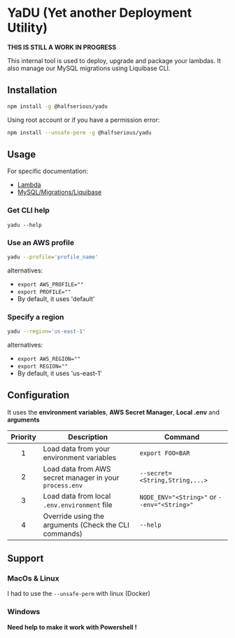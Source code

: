 # YaDU (Yet another Deployment Utility)

**THIS IS STILL A WORK IN PROGRESS**

This internal tool is used to deploy, upgrade and package your lambdas.
It also manage our MySQL migrations using Liquibase CLI.

## Installation

```bash
npm install -g @halfserious/yadu
```

Using root account or if you have a permission error:

```bash
npm install --unsafe-perm -g @halfserious/yadu
```

## Usage

For specific documentation:

- [Lambda](docs/lambda.md)
- [MySQL/Migrations/Liquibase](docs/mysql.md)


### Get CLI help

```
yadu --help
```

### Use an AWS profile

```bash
yadu --profile='profile_name'
```

alternatives:
- `export AWS_PROFILE=""`
- `export PROFILE=""`
- By default, it uses 'default'


### Specify a region

```bash
yadu --region='us-east-1'
```

alternatives:
- `export AWS_REGION=""`
- `export REGION=""`
- By default, it uses 'us-east-1'

## Configuration

It uses the **environment variables**, **AWS Secret Manager**, **Local .env** and **arguments**

| Priority | Description                                             | Command                                     |
|:--------:|---------------------------------------------------------|---------------------------------------------|
|    1     | Load data from your environment variables               | `export FOO=BAR`                            |
|    2     | Load data from AWS secret manager in your `process.env` | `--secret=<String,String,...>`              |
|    3     | Load data from local `.env.environment` file            | `NODE_ENV="<String>"` or `--env="<String>"` |
|    4     | Override using the arguments (Check the CLI commands)   | `--help`                                    |

## Support

### MacOs & Linux

I had to use the `--unsafe-perm` with linux (Docker)

### Windows

**Need help to make it work with Powershell !**
